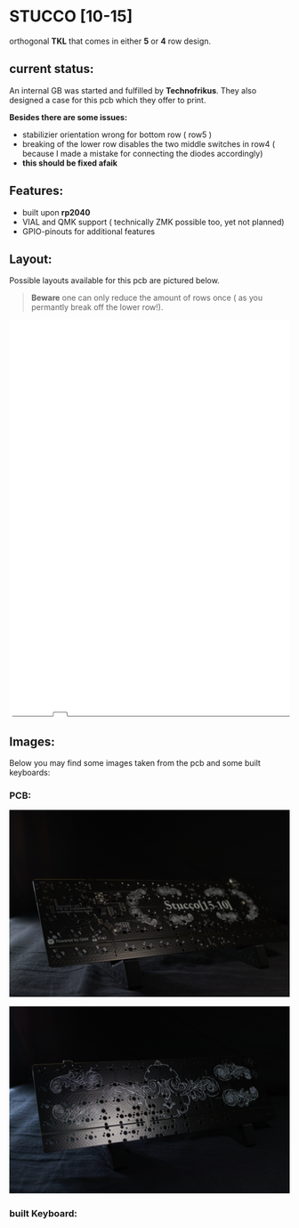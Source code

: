 
# STUCCO \[10-15\]
orthogonal **TKL** that comes in either **5** or **4** row design. 


## current status:
An internal GB was started and fulfilled by **Technofrikus**. 
They also designed a case for this pcb which they offer to print. 

**Besides there are some issues:**

- stabilizier orientation wrong for bottom row ( row5 )
- breaking of the lower row disables the two middle switches in row4 ( because I made a mistake for connecting the diodes accordingly)
- **this should be fixed afaik**


## Features: 

- built upon **rp2040**
- VIAL and QMK support ( technically ZMK possible too, yet not planned)
- GPIO-pinouts for additional features 

## Layout:

Possible layouts available for this pcb are pictured below. 

>**Beware** one can only reduce the amount of rows once ( as you permantly break off the lower row!).

![picture denoting all possible switch layouts possible with the pcb](/images/pcb_outlines_wout%20switches.svg) 


## Images: 

Below you may find some images taken from the pcb and some built keyboards:

### PCB:

![back-image of pcb](/images/IMG_4805_0_edited.jpg)

![front-image of pcb](/images/IMG_4797_0_edited.jpg)


### built Keyboard:
